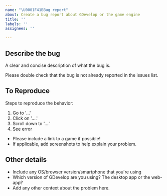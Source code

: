 ```yaml
---
name: "\U0001F41BBug report"
about: Create a bug report about GDevelop or the game engine
title: ''
labels: ''
assignees: ''

---
```


## Describe the bug

A clear and concise description of what the bug is.

Please double check that the bug is not already reported in the issues list.

## To Reproduce

Steps to reproduce the behavior:

1. Go to '...'
2. Click on '....'
3. Scroll down to '....'
4. See error

* Please include a link to a game if possible!
* If applicable, add screenshots to help explain your problem.

## Other details

* Include any OS/browser version/smartphone that you're using
* Which version of GDevelop are you using? The desktop app or the web-app?
* Add any other context about the problem here.

